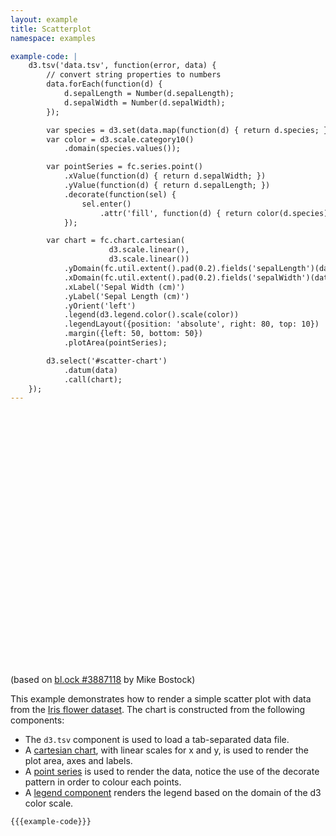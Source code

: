 ```yaml
---
layout: example
title: Scatterplot
namespace: examples

example-code: |
    d3.tsv('data.tsv', function(error, data) {
        // convert string properties to numbers
        data.forEach(function(d) {
            d.sepalLength = Number(d.sepalLength);
            d.sepalWidth = Number(d.sepalWidth);
        });

        var species = d3.set(data.map(function(d) { return d.species; }));
        var color = d3.scale.category10()
            .domain(species.values());

        var pointSeries = fc.series.point()
            .xValue(function(d) { return d.sepalWidth; })
            .yValue(function(d) { return d.sepalLength; })
            .decorate(function(sel) {
                sel.enter()
                    .attr('fill', function(d) { return color(d.species); });
            });

        var chart = fc.chart.cartesian(
                      d3.scale.linear(),
                      d3.scale.linear())
            .yDomain(fc.util.extent().pad(0.2).fields('sepalLength')(data))
            .xDomain(fc.util.extent().pad(0.2).fields('sepalWidth')(data))
            .xLabel('Sepal Width (cm)')
            .yLabel('Sepal Length (cm)')
            .yOrient('left')
            .legend(d3.legend.color().scale(color))
            .legendLayout({position: 'absolute', right: 80, top: 10})
            .margin({left: 50, bottom: 50})
            .plotArea(pointSeries);

        d3.select('#scatter-chart')
            .datum(data)
            .call(chart);
    });
---
```


<style>
.example-chart {
    position: relative;
    margin-bottom: 20px;
    width: 100%;
}
.point {
    stroke-width: 0;
}
</style>

<script>
{{{example-code}}}
</script>

<div class='example-chart'>
    <div id='scatter-chart' style='height: 400px'></div>
</div>

(based on [bl.ock #3887118](http://bl.ocks.org/mbostock/3887118#index.html) by Mike Bostock)

This example demonstrates how to render a simple scatter plot with data from the [Iris flower dataset](https://en.wikipedia.org/wiki/Iris_flower_data_set). The chart is constructed from the following components:

 + The `d3.tsv` component is used to load a tab-separated data file.
 + A [cartesian chart](../../components/chart/cartesian.html), with linear scales for x and y, is used to render the plot area, axes and labels.
 + A [point series](../../components/series/point.html) is used to render the data, notice the use of the decorate pattern in order to colour each points.
 + A [legend component](../../components/chart/legend.html) renders the legend based on the domain of the d3 color scale.

```
{{{example-code}}}
```
